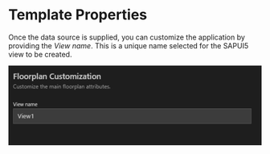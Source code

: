 <!-- loioc2a3c82e603c4e46b007627f5ec93aad -->

# Template Properties

Once the data source is supplied, you can customize the application by providing the *View name*. This is a unique name selected for the SAPUI5 view to be created.

![](images/ViewNamePropertyGenAppFreestyle_f78f30e.png)


